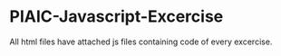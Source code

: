 # PIAIC-Javascript-Excercise

All html files have attached js files containing code of every excercise.
